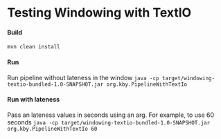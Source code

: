 # Testing Windowing with TextIO

#### Build
`mvn clean install`

#### Run
Run pipeline without lateness in the window
`java -cp target/windowing-textio-bundled-1.0-SNAPSHOT.jar org.kby.PipelineWithTextIo`

#### Run with lateness
Pass an lateness values in seconds using an arg. For example, to use 60 seconds
`java -cp target/windowing-textio-bundled-1.0-SNAPSHOT.jar org.kby.PipelineWithTextIo 60`
